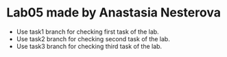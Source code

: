 # Lab05 made by Anastasia Nesterova
* Use task1 branch for checking first task of the lab.
* Use task2 branch for checking second task of the lab.
* Use task3 branch for checking third task of the lab.
